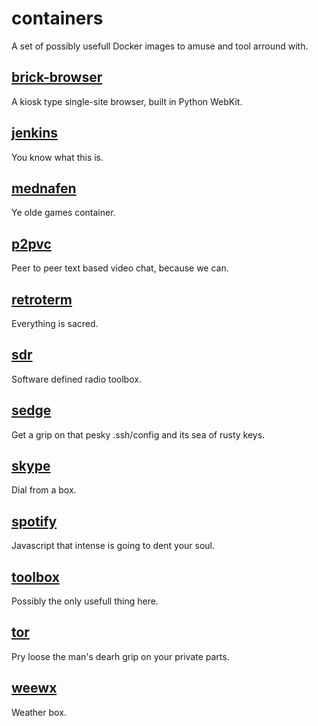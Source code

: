 # containers

A set of possibly usefull Docker images to amuse and tool arround with.

## [brick-browser](brick-browser/)
A kiosk type single-site browser, built in Python WebKit.

## [jenkins](jenkins/)
You know what this is.

## [mednafen](mednafen/)
Ye olde games container.

## [p2pvc](p2pvc/)
Peer to peer text based video chat, because we can.

## [retroterm](retroterm/)
Everything is sacred.

## [sdr](sdr/)
Software defined radio toolbox.

## [sedge](sedge/)
Get a grip on that pesky .ssh/config and its sea of rusty keys.

## [skype](skype/)
Dial from a box.

## [spotify](spotify/)
Javascript that intense is going to dent your soul.

## [toolbox](toolbox/)
Possibly the only usefull thing here. 

## [tor](tor/)
Pry loose the man's dearh grip on your private parts.

## [weewx](weewx/)
Weather box.
